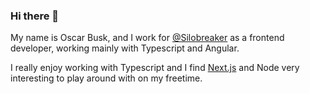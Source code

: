 ### Hi there 👋

My name is Oscar Busk, and I work for [@Silobreaker](https://github.com/Silobreaker) as a frontend developer, working mainly with Typescript and Angular.

I really enjoy working with Typescript and I find [Next.js](https://github.com/vercel/next.js) and Node very interesting to play around with on my freetime.

<!--
**oBusk/oBusk** is a ✨ _special_ ✨ repository because its `README.md` (this file) appears on your GitHub profile.

Here are some ideas to get you started:

- 🔭 I’m currently working on ...
- 🌱 I’m currently learning ...
- 👯 I’m looking to collaborate on ...
- 🤔 I’m looking for help with ...
- 💬 Ask me about ...
- 📫 How to reach me: ...
- 😄 Pronouns: ...
- ⚡ Fun fact: ...
-->
